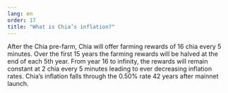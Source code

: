 ```yaml
---
lang: en
order: 17
title: "What is Chia’s inflation?"
---
```


After the Chia pre-farm, Chia will offer farming rewards of 16 chia every 5 minutes. Over the first 15 years the farming rewards will be halved at the end of each 5th year. From year 16 to infinity, the rewards will remain constant at 2 chia every 5 minutes leading to ever decreasing inflation rates. Chia’s inflation falls through the 0.50% rate 42 years after mainnet launch. 
